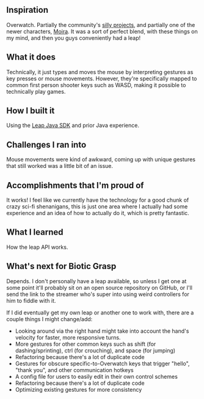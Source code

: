 ## Inspiration
Overwatch. Partially the community's [silly projects](https://www.youtube.com/watch?v=_GJ55UIyGvw), and partially one of the newer characters, [Moira](https://playoverwatch.com/en-us/heroes/moira/). It was a sort of perfect blend, with these things on my mind, and then you guys conveniently had a leap!

## What it does
Technically, it just types and moves the mouse by interpreting gestures as key presses or mouse movements. However, they're specifically mapped to common first person shooter keys such as WASD, making it possible to technically play games.

## How I built it
Using the [Leap Java SDK](https://developer.leapmotion.com/documentation/java/index.html) and prior Java experience.

## Challenges I ran into
Mouse movements were kind of awkward, coming up with unique gestures that still worked was a little bit of an issue.

## Accomplishments that I'm proud of
It works! I feel like we currently have the technology for a good chunk of crazy sci-fi shenanigans, this is just one area where I actually had some experience and an idea of how to actually do it, which is pretty fantastic.

## What I learned
How the leap API works.

## What's next for Biotic Grasp
Depends. I don't personally have a leap available, so unless I get one at some point it'll probably sit on an open source repository on GitHub, or I'll send the link to the streamer who's super into using weird controllers for him to fiddle with it.

If I did eventually get my own leap or another one to work with, there are a couple things I might change/add:

- Looking around via the right hand might take into account the hand's velocity for faster, more responsive turns.
- More gestures for other common keys such as shift (for dashing/sprinting), ctrl (for crouching), and space (for jumping)
- Refactoring because there's a lot of duplicate code
- Gestures for obscure specific-to-Overwatch keys that trigger "hello", "thank you", and other communication hotkeys
- A config file for users to easily edit in their own control schemes
- Refactoring because there's a lot of duplicate code
- Optimizing existing gestures for more consistency
